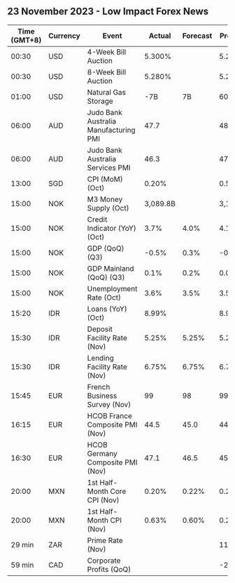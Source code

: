 ## 23 November 2023 - Low Impact Forex News

| Time (GMT+8) | Currency | Event | Actual | Forecast | Previous |
|------|----------|-------|--------|----------|----------|
| 00:30 | USD | 4-Week Bill Auction | 5.300% |  | 5.290% |
| 00:30 | USD | 8-Week Bill Auction | 5.280% |  | 5.280% |
| 01:00 | USD | Natural Gas Storage | -7B | 7B | 60B |
| 06:00 | AUD | Judo Bank Australia Manufacturing PMI | 47.7 |  | 48.2 |
| 06:00 | AUD | Judo Bank Australia Services PMI | 46.3 |  | 47.9 |
| 13:00 | SGD | CPI (MoM) (Oct) | 0.20% |  | 0.50% |
| 15:00 | NOK | M3 Money Supply (Oct) | 3,089.8B |  | 3,111.2B |
| 15:00 | NOK | Credit Indicator (YoY) (Oct) | 3.7% | 4.0% | 4.1% |
| 15:00 | NOK | GDP (QoQ) (Q3) | -0.5% | 0.3% | -0.5% |
| 15:00 | NOK | GDP Mainland (QoQ) (Q3) | 0.1% | 0.2% | 0.0% |
| 15:00 | NOK | Unemployment Rate (Oct) | 3.6% | 3.5% | 3.5% |
| 15:20 | IDR | Loans (YoY) (Oct) | 8.99% |  | 8.96% |
| 15:30 | IDR | Deposit Facility Rate (Nov) | 5.25% | 5.25% | 5.25% |
| 15:30 | IDR | Lending Facility Rate (Nov) | 6.75% | 6.75% | 6.75% |
| 15:45 | EUR | French Business Survey (Nov) | 99 | 98 | 99 |
| 16:15 | EUR | HCOB France Composite PMI (Nov) | 44.5 | 45.0 | 44.6 |
| 16:30 | EUR | HCOB Germany Composite PMI (Nov) | 47.1 | 46.5 | 45.9 |
| 20:00 | MXN | 1st Half-Month Core CPI (Nov) | 0.20% | 0.22% | 0.24% |
| 20:00 | MXN | 1st Half-Month CPI (Nov) | 0.63% | 0.60% | 0.24% |
| 29 min | ZAR | Prime Rate (Nov) |  |  | 11.75% |
| 59 min | CAD | Corporate Profits (QoQ) |  |  | -2.0% |
